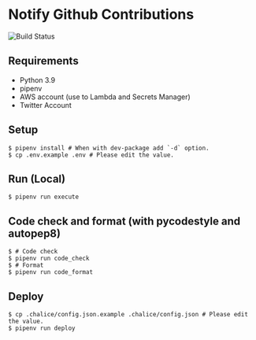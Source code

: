 # Notify Github Contributions

![Build Status](https://github.com/gotoeveryone/notify-github-contributions/workflows/Build/badge.svg)

## Requirements

- Python 3.9
- pipenv
- AWS account (use to Lambda and Secrets Manager)
- Twitter Account

## Setup

```console
$ pipenv install # When with dev-package add `-d` option.
$ cp .env.example .env # Please edit the value.
```

## Run (Local)

```console
$ pipenv run execute
```

## Code check and format (with pycodestyle and autopep8)

```console
$ # Code check
$ pipenv run code_check
$ # Format
$ pipenv run code_format
```

## Deploy

```console
$ cp .chalice/config.json.example .chalice/config.json # Please edit the value.
$ pipenv run deploy
```
